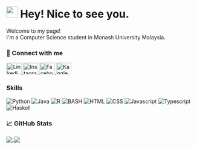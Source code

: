 <h1><img src="https://emojis.slackmojis.com/emojis/images/1531849430/4246/blob-sunglasses.gif?1531849430" width="30"/> Hey! Nice to see you.</h1>
Welcome to my page! <br>I'm a Computer Science student in Monash University Malaysia.

<h3>🔗<b> Connect with me</b></h3>
<div id="socials">
  <a href="https://www.linkedin.com/in/yee-vern-chang-b912b9224/">
    <img src="https://raw.githubusercontent.com/rahuldkjain/github-profile-readme-generator/master/src/images/icons/Social/linked-in-alt.svg" alt="LinkedIn" height="30" width="40"/>
  </a>
    
  <a href="https://www.instagram.com/yeevern_/">
    <img src="https://raw.githubusercontent.com/rahuldkjain/github-profile-readme-generator/master/src/images/icons/Social/instagram.svg" alt="Instagram" height="30" width="40"/>
  </a>
    
  <a href="https://www.facebook.com/yeevern0428">
    <img src="https://raw.githubusercontent.com/rahuldkjain/github-profile-readme-generator/master/src/images/icons/Social/facebook.svg" alt="Facebook" height="30" width="40"/>
  </a>
    
  <a href="https://www.kaggle.com/kimochi">
    <img src="https://raw.githubusercontent.com/rahuldkjain/github-profile-readme-generator/master/src/images/icons/Social/kaggle.svg" alt="Kaggle" height="30" width="40" /></a>
  </a>
</div>

<h3> <b>Skills</b></h3>
<div id="skills">
  <img src="https://img.shields.io/badge/Python-3776AB?style=for-the-badge&logo=python&logoColor=white" alt="Python">
  <img src="https://img.shields.io/badge/Java-193440?style=for-the-badge&logo=java&logoColor=white" alt="Java">
  <img src="https://img.shields.io/badge/R-276DC3?style=for-the-badge&logo=r&logoColor=white" alt="R">
  <img src="https://img.shields.io/badge/BASH-000000?style=for-the-badge&logo=gnu-bash&logoColor=white" alt="BASH">
  <img src="https://img.shields.io/badge/HTML5-E34F26?style=for-the-badge&logo=html5&logoColor=white" alt="HTML">
  <img src="https://img.shields.io/badge/CSS3-1572B6?style=for-the-badge&logo=css3&logoColor=white" alt="CSS">
  <img src="https://img.shields.io/badge/JavaScript-323330?style=for-the-badge&logo=javascript&logoColor=F7DF1E" alt="Javascript">
  <img src="https://img.shields.io/badge/Typescript-3178C6?style=for-the-badge&logo=typescript&logoColor=white" alt="Typescript">
  <img src="https://img.shields.io/badge/Haskell-5D4F85?style=for-the-badge&logo=haskell&logoColor=white" alt="Haskell">
</div>
    
    
<h3> &#x1f4c8 <b>GitHub Stats</b></h3>

<a href="https://github.com/yeevern/yeevern">
  <img align="center" src="https://github-readme-stats.vercel.app/api?username=yeevern&count_private=true&show_icons=true&theme=omni" />
</a>
<a href="https://github.com/anuraghazra/github-readme-stats">
  <img align="center" src="https://github-readme-stats.vercel.app/api/top-langs/?username=yeevern&theme=omni"/>
</a>






  
  
